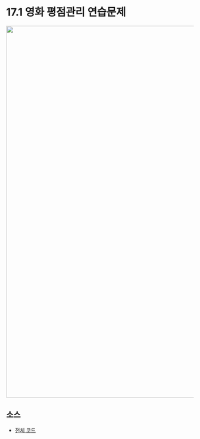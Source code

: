 # 17.1 영화 평점관리 연습문제

<img src="https://github.com/uber9ma/following_C/blob/master/images/chapter17/movies1.png?raw=true" width="1000">

## 소스
* [전체 코드](https://github.com/uber9ma/following_C/blob/master/sources/chapter17/17.1)

